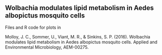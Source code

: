 ## Wolbachia modulates lipid metabolism in Aedes albopictus mosquito cells

Files and R code for plots in 

Molloy, J. C., Sommer, U., Viant, M. R., & Sinkins, S. P. (2016). Wolbachia modulates lipid metabolism in Aedes albopictus mosquito cells. Applied and Environmental Microbiology, AEM-00275.

